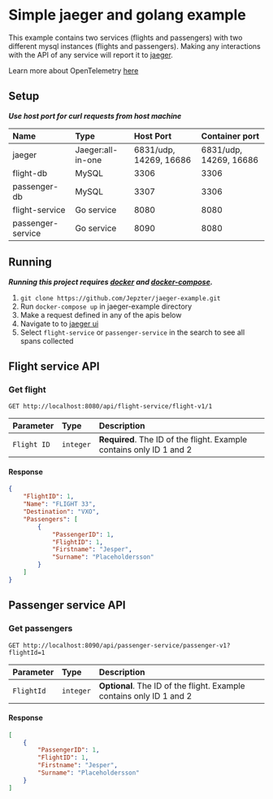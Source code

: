 # Simple jaeger and golang example

This example contains two services (flights and passengers) with two different
mysql instances (flights and passengers). Making any interactions with the API of any service
will report it to [jaeger](https://www.jaegertracing.io/). 

Learn more about OpenTelemetry [here](https://opentelemetry.io/)

## Setup
**_Use host port for curl requests from host machine_**

| Name               | Type                   | Host Port                  | Container port         |
| :---               | :---                   | :---                       | :---                   |
| jaeger             | Jaeger:all-in-one      | 6831/udp, 14269, 16686     | 6831/udp, 14269, 16686 |
| flight-db          | MySQL                  | 3306                       | 3306                   |
| passenger-db       | MySQL                  | 3307                       | 3306                   |
| flight-service     | Go service             | 8080                       | 8080                   |
| passenger-service  | Go service             | 8090                       | 8080                   |

## Running
**_Running this project requires [docker](https://www.docker.com/) and [docker-compose](https://docs.docker.com/compose/install/)._** 

1. ``git clone https://github.com/Jepzter/jaeger-example.git``
2. Run ``docker-compose up`` in jaeger-example directory
3. Make a request defined in any of the apis below 
4. Navigate to to [jaeger ui](http://localhost:16686/search)
5. Select ``flight-service`` or ``passenger-service`` in the search to see all spans collected

## Flight service API
### Get flight
```http
GET http://localhost:8080/api/flight-service/flight-v1/1
``` 

| Parameter   | Type      | Description |
| :----       | :---      | :---        |
| `Flight ID` | `integer` | **Required**. The ID of the flight. Example contains only ID 1 and 2 |

#### Response
```json
{
    "FlightID": 1,
    "Name": "FLIGHT 33",
    "Destination": "VXO",
    "Passengers": [
        {
            "PassengerID": 1,
            "FlightID": 1,
            "Firstname": "Jesper",
            "Surname": "Placeholdersson"
        }
    ]
}
```

## Passenger service API
### Get passengers
```http
GET http://localhost:8090/api/passenger-service/passenger-v1?flightId=1
``` 

| Parameter | Type | Description |
| :----     | :--- | :---        |
| `FlightId` | `integer` | **Optional**. The ID of the flight. Example contains only ID 1 and 2 |

#### Response
```json
[
    {
        "PassengerID": 1,
        "FlightID": 1,
        "Firstname": "Jesper",
        "Surname": "Placeholdersson"
    }
]
```
